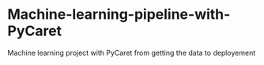 # Machine-learning-pipeline-with-PyCaret
Machine learning project with PyCaret from getting the data to deployement
